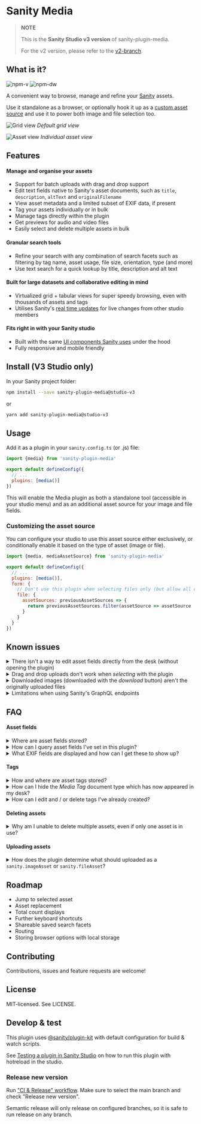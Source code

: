 # Sanity Media

> **NOTE**
>
> This is the **Sanity Studio v3 version** of sanity-plugin-media.
>
> For the v2 version, please refer to the [v2-branch](https://github.com/sanity-io/sanity-plugin-media).

## What is it?

![npm-v](https://img.shields.io/npm/v/sanity-plugin-media/studio-v3?style=flat-square)
![npm-dw](https://img.shields.io/npm/dw/sanity-plugin-media?style=flat-square)

A convenient way to browse, manage and refine your [Sanity](https://www.sanity.io/) assets.

Use it standalone as a browser, or optionally hook it up as a [custom asset source](https://www.sanity.io/docs/custom-asset-sources) and use it to power both image and file selection too.

![Grid view](https://user-images.githubusercontent.com/209129/108927411-21aa7f00-7638-11eb-9cf7-334598ac4103.png)
_Default grid view_

![Asset view](https://user-images.githubusercontent.com/209129/132573482-fa866da9-7ee0-42db-b39f-25a0e48bba9f.png)
_Individual asset view_

## Features

#### Manage and organise your assets

- Support for batch uploads with drag and drop support
- Edit text fields native to Sanity's asset documents, such as `title`, `description`, `altText` and `originalFilename`
- View asset metadata and a limited subset of EXIF data, if present
- Tag your assets individually or in bulk
- Manage tags directly within the plugin
- Get previews for audio and video files
- Easily select and delete multiple assets in bulk

#### Granular search tools

- Refine your search with any combination of search facets such as filtering by tag name, asset usage, file size, orientation, type (and more)
- Use text search for a quick lookup by title, description and alt text

#### Built for large datasets and collaborative editing in mind

- Virtualized grid + tabular views for super speedy browsing, even with thousands of assets and tags
- Utilises Sanity's [real time updates](https://www.sanity.io/docs/realtime-updates) for live changes from other studio members

#### Fits right in with your Sanity studio

- Built with the same [UI components Sanity uses](https://www.sanity.io/ui) under the hood
- Fully responsive and mobile friendly

## Install (V3 Studio only)

In your Sanity project folder:

```sh
npm install --save sanity-plugin-media@studio-v3
```

or

```sh
yarn add sanity-plugin-media@studio-v3
```

## Usage

Add it as a plugin in your `sanity.config.ts` (or .js) file:

```js
import {media} from 'sanity-plugin-media'

export default defineConfig({
  // ...
  plugins: [media()]
})
```

This will enable the Media plugin as both a standalone tool (accessible in your studio menu) and as an additional asset source for your image and file fields.

### Customizing the asset source

You can configure your studio to use this asset source either exclusively, or conditionally enable it based on the type of asset (image or file).

```js
import {media, mediaAssetSource} from 'sanity-plugin-media'

export default defineConfig({
  // ...
  plugins: [media()],
  form: {
    // Don't use this plugin when selecting files only (but allow all other enabled asset sources)
    file: {
      assetSources: previousAssetSources => {
        return previousAssetSources.filter(assetSource => assetSource !== mediaAssetSource)
      }
    }
  }
})
```

## Known issues

<details>
<summary>There isn't a way to edit asset fields directly from the desk (without opening the plugin)</summary>

- This is a bit of a sticking point, especially when working with large datasets
- For example, if you want to edit fields for an already selected image – you'll need to go into the plugin and then have to manually find that image (which can be laborious when sifting through thousands of assets)
- A future update will provide the ability to 'jump' straight to a selected asset
- However, exposing plugin fields directly on the desk (e.g. via a custom input component) is currently outside the scope of this project

</details>

<details>
<summary>Drag and drop uploads don't work when <em>selecting</em> with the plugin</summary>

- This is currently due to Sanity studio's file picker component taking precedence over window drag and drop events
- For now, you'll need to manually press the 'upload' button if you want to add images whilst in a selecting context

</details>

<details>
<summary>Downloaded images (downloaded with the <em>download</em> button) aren't the originally uploaded files</summary>

- Any images downloaded in the plugin are those _already processed_ by Sanity without any [image transformations](https://www.sanity.io/docs/image-urls) applied
- Please note these are not the original uploaded images: they will likely have a smaller file size and will be stripped of any EXIF data.
- Currently, it's not possible in Sanity to grab these original image assets within the studio - but this may change in future!

</details>

<details>
<summary>Limitations when using Sanity's GraphQL endpoints</summary>

- Currently, `opt.media.tags` on assets aren't accessible via GraphQL. This is because `opt` is a custom object used by this plugin and not part of Sanity's asset schema.

</details>

## FAQ

#### Asset fields

<details>
<summary>Where are asset fields stored?</summary>

- This plugin will read and write _directly_ on the asset document itself. This will either a document of type `sanity.imageAsset` or `sanity.fileAsset`
- This is analagous to setting values _globally_ across all instances of these assets
- This is in contrast to using the `fields` property when defining your document schema (on both [image](https://www.sanity.io/docs/image-type#fields-ab54e73207e5) and [file](https://www.sanity.io/docs/file-type#fields-93a1b58234d2) objects). Values that you define in the `fields` property can be considered 'local', or bound to the the document where that asset is linked.
- In other words, if you want to set a caption for an image and have that change between different documents – customise the `fields` property in your document schema's file/image field
- If you want to set values you can query in all instances of that asset (alternate text being a good example), consider setting those in the plugin

</details>

<details>
<summary>How can I query asset fields I've set in this plugin?</summary>

The following GROQ query will return an image with additional asset text fields as well as an array of tag names.

Note that tags are namespaced within `opt.media` and tag names are accessed via the `current` property (as they're defined as slugs on the `tag.media` document schema).

```
*[_id == 'my-document-id'] {
  image {
    asset->{
      _ref,
      _type,
      altText,
      description,
      "tags": opt.media.tags[]->name.current,
      title
    }
  }
}
```

</details>

<details>
<summary>What EXIF fields are displayed and how can I get these to show up?</summary>

- ISO, aperture, focal length, exposure time and original date are displayed
- By default, Sanity won't automatically extract EXIF data unless you explicitly tell it to
- Manually tell Sanity to process EXIF metadata by [updating your image field options accordingly](https://www.sanity.io/docs/image-type#metadata-5fe564e516d8)
- Note that all images uploaded directly within the plugin will include all metadata by default

</details>

#### Tags

<details>
<summary>How and where are asset tags stored?</summary>

- This plugin defines the document type `media.tag`
- All tags are stored as _weak_ references and being a third-party plugin, are stored in the namespaced object `opt.media`
- This behaviour differs from asset fields such as `title`, `description` and `altText` which are stored directly on the asset as they're part of Sanity's defined asset schema

</details>

<details>
<summary>How can I hide the <em>Media Tag</em> document type which has now appeared in my desk?</summary>

- If you're not using a custom desk, Sanity attaches custom schema defined by third party plugins to your desk. This is currently the default behaviour
- However, you can override this behaviour by defining your own custom desk with Sanity's [structure builder](https://www.sanity.io/docs/structure-builder-typical-use-cases) and simply omit the `media.tag` document type in your definition

</details>

<details>
<summary>How can I edit and / or delete tags I've already created?</summary>

- You can create, rename and delete tags from directly within the plugin itself
- It is _strongly recommended_ that you manually delete tags directly from within the plugin – doing so will ensure that (weak) references are removed from any linked assets
- Alternatively, you can delete tags either from the desk (if you're not using a custom desk) or via Sanity's API – just be mindful that any assets previously assigned to deleted tags will have 'hanging' weak references. This won't cause serious issues, but it may cause some false positives when searching. (E.g. a search for 'all assets where tags is not empty' will yield assets that have references to tags that no longer exist)

</details>

#### Deleting assets

<details>
<summary>Why am I unable to delete multiple assets, even if only one asset is in use?</summary>

- Batch mutations are carried out via Sanity [transactions](https://www.sanity.io/docs/transactions). These transactions are _atomic_, meaning that if one deletion fails (often because it's referenced elsewhere), then all mutations in the transaction will fail and no changes will occur
- To get around this, simply make sure that all assets you've marked for deletion are not referenced – this can be easily accomplished by using a search facet to only show assets which are not in use

</details>

#### Uploading assets

<details>
<summary>How does the plugin determine what should uploaded as a <code>sanity.imageAsset</code> or <code>sanity.fileAsset</code>?</summary>

- As a rule of thumb, when uploading when accessing the plugin as a _tool_ (e.g. if you've acceessed it via the studio menu), it will look at any incoming files' MIME type. All files of type `image/*` will be uploaded as `sanity.imageAsset` whilst everything else will be treated as `sanity.fileAsset`
- If you upload when using the plugin in a _file_ selection context, these be uploaded as `sanity.fileAsset` regardless of their MIME type. This is probably not what you want, since images uploaded as files won't have associated metadata nor will they work in Sanity's image pipeline.

</details>

## Roadmap

- Jump to selected asset
- Asset replacement
- Total count displays
- Further keyboard shortcuts
- Shareable saved search facets
- Routing
- Storing browser options with local storage

## Contributing

Contributions, issues and feature requests are welcome!

## License

MIT-licensed. See LICENSE.

## Develop & test

This plugin uses [@sanity/plugin-kit](https://github.com/sanity-io/plugin-kit)
with default configuration for build & watch scripts.

See [Testing a plugin in Sanity Studio](https://github.com/sanity-io/plugin-kit#testing-a-plugin-in-sanity-studio)
on how to run this plugin with hotreload in the studio.

### Release new version

Run ["CI & Release" workflow](https://github.com/robinpyon/sanity-plugin-media/actions/workflows/main.yml).
Make sure to select the main branch and check "Release new version".

Semantic release will only release on configured branches, so it is safe to run release on any branch.
